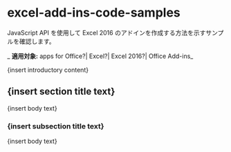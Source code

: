 
# excel-add-ins-code-samples
JavaScript API を使用して Excel 2016 のアドインを作成する方法を示すサンプルを確認します。

 _ **適用対象:** apps for Office?| Excel?| Excel 2016?| Office Add-ins_

{insert introductory content}

## {insert section title text}

{insert body text}


### {insert subsection title text}

{insert body text}


